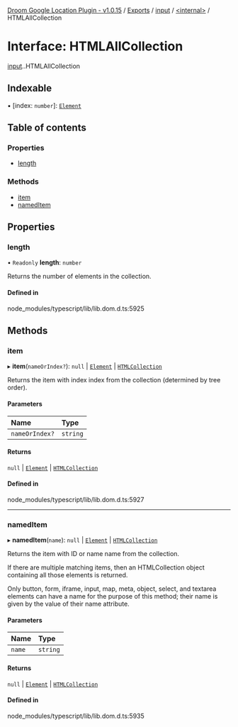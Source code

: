 [Droom Google Location Plugin - v1.0.15](../README.md) / [Exports](../modules.md) / [input](../modules/input.md) / [<internal\>](../modules/input._internal_.md) / HTMLAllCollection

# Interface: HTMLAllCollection

[input](../modules/input.md).[<internal>](../modules/input._internal_.md).HTMLAllCollection

## Indexable

▪ [index: `number`]: [`Element`](../modules/input._internal_.md#element)

## Table of contents

### Properties

- [length](input._internal_.HTMLAllCollection.md#length)

### Methods

- [item](input._internal_.HTMLAllCollection.md#item)
- [namedItem](input._internal_.HTMLAllCollection.md#nameditem)

## Properties

### length

• `Readonly` **length**: `number`

Returns the number of elements in the collection.

#### Defined in

node_modules/typescript/lib/lib.dom.d.ts:5925

## Methods

### item

▸ **item**(`nameOrIndex?`): ``null`` \| [`Element`](../modules/input._internal_.md#element) \| [`HTMLCollection`](../modules/input._internal_.md#htmlcollection)

Returns the item with index index from the collection (determined by tree order).

#### Parameters

| Name | Type |
| :------ | :------ |
| `nameOrIndex?` | `string` |

#### Returns

``null`` \| [`Element`](../modules/input._internal_.md#element) \| [`HTMLCollection`](../modules/input._internal_.md#htmlcollection)

#### Defined in

node_modules/typescript/lib/lib.dom.d.ts:5927

___

### namedItem

▸ **namedItem**(`name`): ``null`` \| [`Element`](../modules/input._internal_.md#element) \| [`HTMLCollection`](../modules/input._internal_.md#htmlcollection)

Returns the item with ID or name name from the collection.

If there are multiple matching items, then an HTMLCollection object containing all those elements is returned.

Only button, form, iframe, input, map, meta, object, select, and textarea elements can have a name for the purpose of this method; their name is given by the value of their name attribute.

#### Parameters

| Name | Type |
| :------ | :------ |
| `name` | `string` |

#### Returns

``null`` \| [`Element`](../modules/input._internal_.md#element) \| [`HTMLCollection`](../modules/input._internal_.md#htmlcollection)

#### Defined in

node_modules/typescript/lib/lib.dom.d.ts:5935
